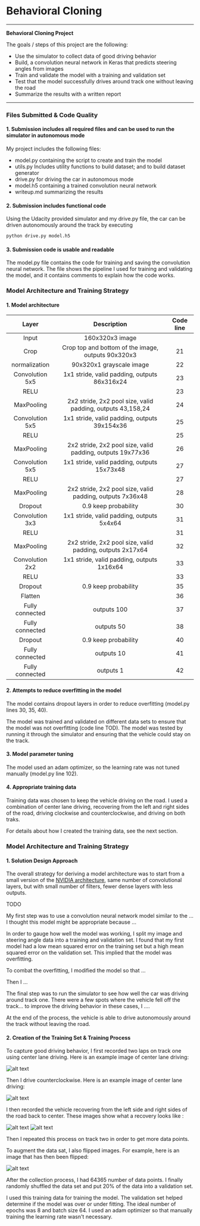 # **Behavioral Cloning** 

---

**Behavioral Cloning Project**

The goals / steps of this project are the following:
* Use the simulator to collect data of good driving behavior
* Build, a convolution neural network in Keras that predicts steering angles from images
* Train and validate the model with a training and validation set
* Test that the model successfully drives around track one without leaving the road
* Summarize the results with a written report


[//]: # (Image References)

[image1]: ./writeup_imgs/1.jpg "Clockwise"
[image2]: ./writeup_imgs/2.jpg "Counterclockwise"
[image3]: ./writeup_imgs/3.jpg "Right recovery"
[image4]: ./writeup_imgs/4.jpg "Left recovery"
[image5]: ./writeup_imgs/5.jpg "Flip"

---
### Files Submitted & Code Quality

#### 1. Submission includes all required files and can be used to run the simulator in autonomous mode

My project includes the following files:
* model.py containing the script to create and train the model
* utils.py Includes utility functions to build dataset; and to build dataset generator
* drive.py for driving the car in autonomous mode
* model.h5 containing a trained convolution neural network 
* writeup.md summarizing the results

#### 2. Submission includes functional code
Using the Udacity provided simulator and my drive.py file, the car can be driven autonomously around the track by executing 
```sh
python drive.py model.h5
```

#### 3. Submission code is usable and readable

The model.py file contains the code for training and saving the convolution neural network. The file shows the pipeline I used for training and validating the model, and it contains comments to explain how the code works.

### Model Architecture and Training Strategy

#### 1. Model architecture

| Layer           |     Description                                            | Code line |
|:---------------:|:----------------------------------------------------------:|:--:| 
| Input           | 160x320x3 image                                            | |
| Crop            | Crop top and bottom of the image, outputs 90x320x3         | 21 |
| normalization   | 90x320x1 grayscale image                                   | 22 |
| Convolution 5x5 | 1x1 stride, valid padding, outputs 86x316x24               | 23 |
| RELU            |                                                            | 23 |
| MaxPooling      | 2x2 stride, 2x2 pool size, valid padding, outputs 43,158,24| 24 |
| Convolution 5x5 | 1x1 stride, valid padding, outputs 39x154x36               | 25 |
| RELU            |                                                            | 25 |
| MaxPooling      | 2x2 stride, 2x2 pool size, valid padding, outputs 19x77x36 | 26 |
| Convolution 5x5 | 1x1 stride, valid padding, outputs 15x73x48                | 27 |
| RELU            |                                                            | 27 |
| MaxPooling      | 2x2 stride, 2x2 pool size, valid padding, outputs 7x36x48  | 28 |
| Dropout         | 0.9 keep probability                                       | 30 |
| Convolution 3x3 | 1x1 stride, valid padding, outputs 5x4x64                  | 31 |
| RELU            |                                                            | 31 |
| MaxPooling      | 2x2 stride, 2x2 pool size, valid padding, outputs 2x17x64  | 32 |
| Convolution 2x2 | 1x1 stride, valid padding, outputs 1x16x64                 | 33 |
| RELU            |                                                            | 33 |
| Dropout         | 0.9 keep probability                                       | 35 |
| Flatten         |                                                            | 36 |
| Fully connected | outputs 100                                                | 37 |
| Fully connected | outputs 50                                                 | 38 |
| Dropout         | 0.9 keep probability                                       | 40 |
| Fully connected | outputs 10                                                 | 41 |
| Fully connected | outputs 1                                                  | 42 |


#### 2. Attempts to reduce overfitting in the model

The model contains dropout layers in order to reduce overfitting (model.py lines 30, 35, 40). 

The model was trained and validated on different data sets to ensure that the model was not overfitting (code line TOD). The model was tested by running it through the simulator and ensuring that the vehicle could stay on the track.

#### 3. Model parameter tuning

The model used an adam optimizer, so the learning rate was not tuned manually (model.py line 102).

#### 4. Appropriate training data

Training data was chosen to keep the vehicle driving on the road. I used a combination of center lane driving, recovering from the left and right sides of the road, driving clockwise and counterclockwise, and driving on both traks.

For details about how I created the training data, see the next section. 

### Model Architecture and Training Strategy

#### 1. Solution Design Approach

The overall strategy for deriving a model architecture was to start from a small version of the [NVIDIA architecture](https://devblogs.nvidia.com/parallelforall/deep-learning-self-driving-cars/), same number of convolutional layers, but with small number of filters, fewer dense layers with less outputs.

TODO

My first step was to use a convolution neural network model similar to the ... I thought this model might be appropriate because ...

In order to gauge how well the model was working, I split my image and steering angle data into a training and validation set. I found that my first model had a low mean squared error on the training set but a high mean squared error on the validation set. This implied that the model was overfitting. 

To combat the overfitting, I modified the model so that ...

Then I ... 

The final step was to run the simulator to see how well the car was driving around track one. There were a few spots where the vehicle fell off the track... to improve the driving behavior in these cases, I ....

At the end of the process, the vehicle is able to drive autonomously around the track without leaving the road.

#### 2. Creation of the Training Set & Training Process

To capture good driving behavior, I first recorded two laps on track one using center lane driving. Here is an example image of center lane driving:

![alt text][image1]

Then I drive counterclockwise. Here is an example image of center lane driving:

![alt text][image2]

I then recorded the vehicle recovering from the left side and right sides of the road back to center. These images show what a recovery looks like :

![alt text][image3]
![alt text][image4]

Then I repeated this process on track two in order to get more data points.

To augment the data sat, I also flipped images. For example, here is an image that has then been flipped:

![alt text][image5]

After the collection process, I had 64365 number of data points. I finally randomly shuffled the data set and put 20% of the data into a validation set. 

I used this training data for training the model. The validation set helped determine if the model was over or under fitting. The ideal number of epochs was 8 and batch size 64. I used an adam optimizer so that manually training the learning rate wasn't necessary.
